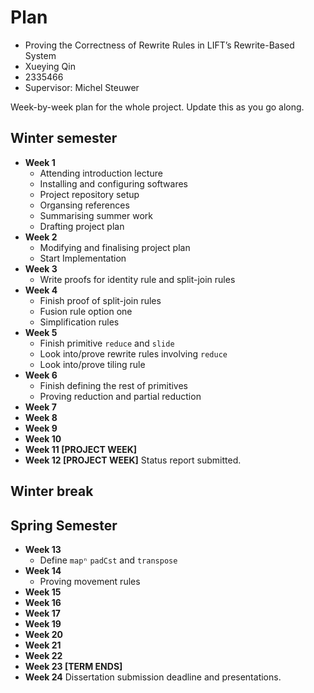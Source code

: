 # Plan

* Proving the Correctness of Rewrite Rules in LIFT’s Rewrite-Based System
* Xueying Qin
* 2335466
* Supervisor: Michel Steuwer

Week-by-week plan for the whole project. Update this as you go along.

## Winter semester

* **Week 1**
    * Attending introduction lecture
    * Installing and configuring softwares
    * Project repository setup
    * Organsing references
    * Summarising summer work
    * Drafting project plan
* **Week 2**
    * Modifying and finalising project plan
    * Start Implementation
* **Week 3**
    * Write proofs for identity rule and split-join rules
* **Week 4**
    * Finish proof of split-join rules
    * Fusion rule option one
    * Simplification rules
* **Week 5**
    * Finish primitive `reduce` and `slide`
    * Look into/prove rewrite rules involving `reduce`
    * Look into/prove tiling rule
* **Week 6**
    * Finish defining the rest of primitives
    * Proving reduction and partial reduction
* **Week 7**
* **Week 8**
* **Week 9**
* **Week 10**
* **Week 11 [PROJECT WEEK]**
* **Week 12 [PROJECT WEEK]** Status report submitted.

## Winter break

## Spring Semester

* **Week 13**
    * Define `mapⁿ` `padCst` and `transpose`
* **Week 14**
    * Proving movement rules
* **Week 15**
* **Week 16**
* **Week 17**
* **Week 19**
* **Week 20**
* **Week 21**
* **Week 22**
* **Week 23 [TERM ENDS]**
* **Week 24** Dissertation submission deadline and presentations.

